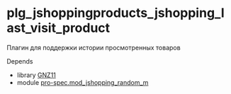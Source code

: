 # plg_jshoppingproducts_jshopping_last_visit_product
Плагин для поддержки истории просмотренных товаров

Depends 
- library [GNZ11](https://github.com/gartes/GNZ11)
- module  [pro-spec.mod_jshopping_random_m](https://github.com/Gartes-JoomShopping/mod_jshopping_random_m)
